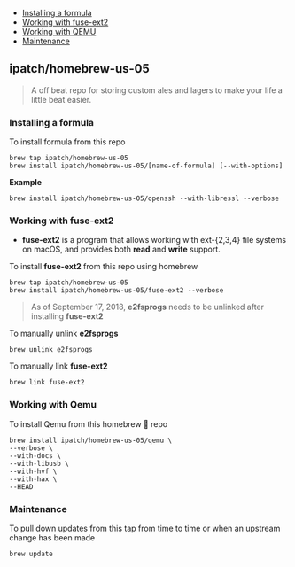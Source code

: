 <a href="contents"></a>
- [Installing a formula](#installing-a-formula)
- [Working with fuse-ext2](#working-with-fuse-ext2)
- [Working with QEMU](#working-with-qemu)
- [Maintenance](#maintenance)

<a href="ipatch-homebrew-us-05"></a>

## ipatch/homebrew-us-05

> A off beat repo for storing custom ales and lagers to make your life a little beat easier.

<a href="installing-a-formula"></a>

### Installing a formula

To install formula from this repo

```shell
brew tap ipatch/homebrew-us-05
brew install ipatch/homebrew-us-05/[name-of-formula] [--with-options]
```

**Example**

```shell
brew install ipatch/homebrew-us-05/openssh --with-libressl --verbose
```

<a href="working-with-fuse-ext2"></a>

### Working with fuse-ext2

- **fuse-ext2** is a program that allows working with ext-{2,3,4} file systems on macOS, and provides both **read** and **write** support.

To install **fuse-ext2** from this repo using homebrew

```shell
brew tap ipatch/homebrew-us-05
brew install ipatch/homebrew-us-05/fuse-ext2 --verbose
```

> As of September 17, 2018, **e2fsprogs** needs to be unlinked after installing **fuse-ext2**

To manually unlink **e2fsprogs**

```shell
brew unlink e2fsprogs
```

To manually link **fuse-ext2**

```shell
brew link fuse-ext2
```

<a href="working-with-qemu"></a>

### Working with Qemu

To install Qemu from this homebrew 🍺 repo

```shell
brew install ipatch/homebrew-us-05/qemu \
--verbose \
--with-docs \ 
--with-libusb \
--with-hvf \
--with-hax \ 
--HEAD
```

<a href="maintenance"></a>

### Maintenance
To pull down updates from this tap from time to time or when an upstream change has been made

```shell
brew update
```
